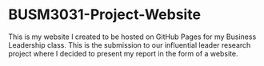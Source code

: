 # BUSM3031-Project-Website
This is my website I created to be hosted on GitHub Pages for my Business Leadership class. This is the submission to our influential leader research project where I decided to present my report in the form of a website.
